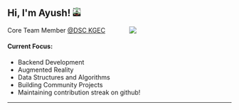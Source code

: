 <h2>Hi, I'm Ayush! <img src="./gopher.png" height="20" /></h2>
<img align='right' src="https://www.pngitem.com/pimgs/m/424-4242405_go-lang-gopher-clipart-png-download-golang-gopher.png" width="230" />
<p>Core Team Member <a href="https://github.com/dsckgec">@DSC KGEC</a></p>

<h4> Current Focus: </h4>

  - Backend Development
  - Augmented Reality
  - Data Structures and Algorithms
  - Building Community Projects
  - Maintaining contribution streak on github!

-----

